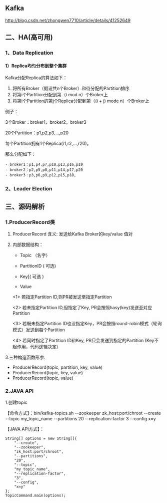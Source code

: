 ## Kafka ##

http://blog.csdn.net/zhongwen7710/article/details/41252649

## 二、HA(高可用)


### 1、Data Replication

#### 1）Replica均匀分布到整个集群

Kafka分配Replica的算法如下：	

1. 将所有Broker（假设共n个Broker）和待分配的Partition排序
2. 将第i个Partition分配到第（i mod n）个Broker上
3. 将第i个Partition的第j个Replica分配到第（(i + j) mode n）个Broker上

例子：

3个Broker：broker1，broker2，broker3

20个Partition：p1,p2,p3,...,p20

每个Partition拥有1个Replica(r1,r2,...,r20)。

那么分配如下：

	- broker1：p1,p4,p7,p10,p13,p16,p19
	- broker2：p2,p5,p8,p11,p14,p17,p20
	- broker3：p3,p6,p9,p12,p15,p18,

### 2、Leader Election


## 三、源码解析
### 1.ProducerRecord类

1. ProducerRecord 含义: 发送给Kafka Broker的key/value 值对
2. 内部数据结构：

	- Topic （名字）
	
	- PartitionID ( 可选)
	
	- Key[( 可选 )
	
	- Value


	<1> 若指定Partition ID,则PR被发送至指定Partition
	
	<2> 若未指定Partition ID,但指定了Key, PR会按照hasy(key)发送至对应Partition
	
	<3> 若既未指定Partition ID也没指定Key，PR会按照round-robin模式（轮询模式）发送到每个Partition
	
	<4> 若同时指定了Partition ID和Key, PR只会发送到指定的Partition (Key不起作用，代码逻辑决定)

3.三种构造函数形参:

- ProducerRecord(topic, partition, key, value)
- ProducerRecord(topic, key, value)
- ProducerRecord(topic, value) 


### 2.JAVA API

1.创建topic

【命令方式】：bin/kafka-topics.sh --zookeeper zk_host:port/chroot --create --topic my_topic_name --partitions 20 --replication-factor 3 --config x=y

【JAVA API方式】：

    String[] options = new String[]{  
	    "--create",  
	    "--zookeeper",  
	    "zk_host:port/chroot",  
	    "--partitions",  
	    "20",  
	    "--topic",  
	    "my_topic_name",  
	    "--replication-factor",  
	    "3",  
	    "--config",  
	    "x=y"  
	};  
	TopicCommand.main(options);  